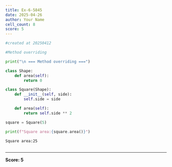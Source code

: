 ```yaml
---
title: Ex-6-5845
date: 2025-04-26
author: Your Name
cell_count: 8
score: 5
---
```


```python
#created at 20250412
```


```python
#Method overriding
```


```python
print("\n === Method overriding ===")
```


```python
class Shape:
    def area(self):
        return 0 
```


```python
class Square(Shape):
    def __init__(self, side):
        self.side = side

    def area(self):
        return self.side ** 2
```


```python
square = Square(5)
```


```python
print(f"Square area:{square.area()}")
```

    Square area:25



```python

```


---
**Score: 5**